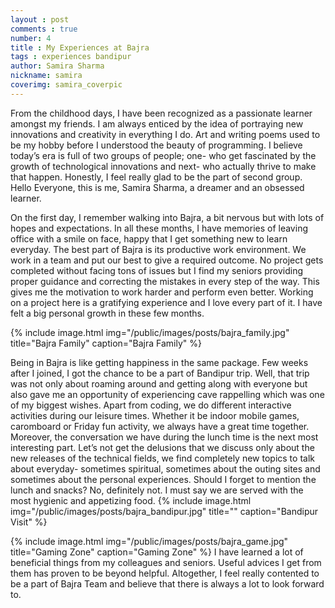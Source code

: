 ```yaml
---
layout : post
comments : true
number: 4
title : My Experiences at Bajra
tags : experiences bandipur 
author: Samira Sharma
nickname: samira
coverimg: samira_coverpic
---
```



From the childhood days, I have been recognized as a passionate learner amongst my friends. I am always enticed by the idea of portraying new innovations and creativity in everything I do. Art and writing poems used to be my hobby before I understood the beauty of programming. I believe today’s era is full of two groups of people; one- who get fascinated by the growth of technological innovations and next- who actually thrive to make that happen. Honestly, I feel really glad to be the part of second group. Hello Everyone, this is me, Samira Sharma, a dreamer and an obsessed learner. 
 
On the first day, I remember walking into Bajra, a bit nervous but with lots of hopes and expectations. In all these months, I have memories of leaving office with a smile on face, happy that I get something new to learn everyday. The best part of Bajra is its productive work environment. We work in a team and put our best to give a required outcome.  No project gets completed without facing tons of issues but I find my seniors providing proper guidance  and correcting the mistakes in every step of the way. This gives me the motivation to work harder and perform even better. Working on a project here is a gratifying experience and I love every part  of it. I have felt a big personal growth in these few months.

{% include image.html
            img="/public/images/posts/bajra_family.jpg"
            title="Bajra Family"
            caption="Bajra Family" %}

Being in Bajra is like getting happiness in the same package.  Few weeks after I joined, I got the chance to be a part of Bandipur trip. Well, that trip was not only about roaming around and getting along with everyone but also gave me an opportunity of experiencing cave rappelling which was one of my biggest wishes.  Apart from coding, we do different interactive activities during our leisure times. Whether it be indoor mobile games, caromboard or Friday fun activity, we always have a great time together. Moreover, the conversation we have during the lunch time is the next most interesting part. Let’s not get the delusions that we discuss only about the new releases of the technical fields, we find completely new topics to talk about everyday- sometimes spiritual, sometimes about the outing sites and sometimes about the personal experiences. Should I forget to mention the lunch and snacks? No, definitely not. I must say we are served with the most hygienic and appetizing food.
{% include image.html
            img="/public/images/posts/bajra_bandipur.jpg"
            title=""
            caption="Bandipur Visit" %}

{% include image.html
            img="/public/images/posts/bajra_game.jpg"
            title="Gaming Zone"
            caption="Gaming Zone" %}
I have learned a lot of beneficial things from my colleagues and seniors. Useful advices I get from them has proven to be beyond helpful. Altogether, I feel really contented to be a part of Bajra Team and believe that there is always a lot to look forward to. 

